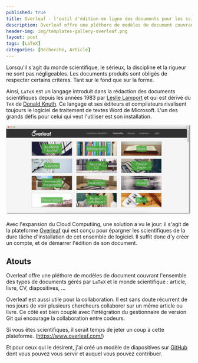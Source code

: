 ```yaml
---
published: true
title: Overleaf - l'outil d'édition en ligne des documents pour les scientifiques scientifiques
description: Overleaf offre une pléthore de modèles de document couvrant l'ensemble des types de documents gérés par LaTeX et le monde scientifique comme article, livre, CV, diapositives
header-img: img/templates-gallery-overleaf.png
layout: post
tags: [LaTeX]
categories: [Recherche, Article]
---
```

Lorsqu'il s'agit du monde scientifique, le sérieux, la discipline et la rigueur ne sont pas négligeables. Les documents produits sont obligés de respecter certains critères. Tant sur le fond que sur la forme.

Ainsi, `LaTeX` est un langage introduit dans la rédaction des documents scientifiques depuis les années 1983 par [Leslie Lamport](https://fr.wikipedia.org/wiki/Leslie_Lamport) et qui est dérivé du `TeX` de [Donald Knuth](https://fr.wikipedia.org/wiki/Donald_Knuth). Ce langage et ses éditeurs et compilateurs rivalisent toujours le logiciel de traitement de textes Word de Microsoft. L'un des grands défis pour celui qui veut l'utiliser est son installation.

![Overleaf](/img/templates-gallery-overleaf.png)

Avec l'expansion du Cloud Computiing, une solution a vu le jour: il s'agit de la plateforme [Overleaf](https://www.overleaf.com/) qui est conçu pour épargner les scientifiques de la dure tâche d'installation de cet ensemble de logiciel. Il suffit donc d'y créer un compte, et de démarrer l'édition de son document.

## Atouts

Overleaf offre une pléthore de modèles de document couvrant l'ensemble des types de documents gérés par `LaTeX` et le monde scientifique : article, livre, CV, diapositives, ...

Overleaf est aussi utile pour la collaboration. Il est sans doute récurrent de nos jours de voir plusieurs chercheurs collaborer sur un même article ou livre. Ce côté est bien couplé avec l'intégration du gestionnaire de version Git qui encourage la collaboration entre codeurs.

Si vous êtes scientifiques, il serait temps de jeter un coup à cette plateforme. (https://www.overleaf.com/)

Et pour ceux qui le désirent, j'ai créé un modèle de diapositives sur [GitHub](https://github.com/koffisani/diapotex) dont vous pouvez vous servir et auquel vous pouvez contribuer.
